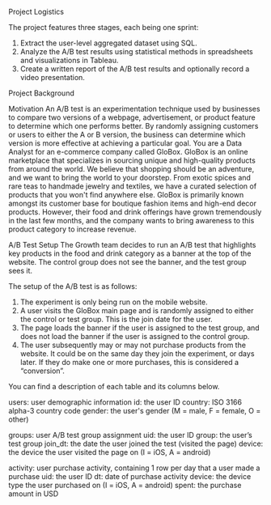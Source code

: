 Project Logistics

The project features three stages, each being one sprint: 
1. Extract the user-level aggregated dataset using SQL.
2. Analyze the A/B test results using statistical methods in spreadsheets and visualizations in Tableau.
3. Create a written report of the A/B test results and optionally record a video presentation.

Project Background

Motivation
An A/B test is an experimentation technique used by businesses to compare two versions of a webpage, advertisement, or product feature to determine which one performs better. By randomly assigning customers or users to either the A or B version, the business can determine which version is more effective at achieving a particular goal.
You are a Data Analyst for an e-commerce company called GloBox. GloBox is an online marketplace that specializes in sourcing unique and high-quality products from around the world.
We believe that shopping should be an adventure, and we want to bring the world to your doorstep. From exotic spices and rare teas to handmade jewelry and textiles, we have a curated selection of products that you won't find anywhere else.
GloBox is primarily known amongst its customer base for boutique fashion items and high-end decor products. However, their food and drink offerings have grown tremendously in the last few months, and the company wants to bring awareness to this product category to increase revenue.

A/B Test Setup
The Growth team decides to run an A/B test that highlights key products in the food and drink category as a banner at the top of the website. The control group does not see the banner, and the test group sees it.

The setup of the A/B test is as follows:
1. The experiment is only being run on the mobile website.
2. A user visits the GloBox main page and is randomly assigned to either the control or test group. This is the join date for the user.
3. The page loads the banner if the user is assigned to the test group, and does not load the banner if the user is assigned to the control group.
4. The user subsequently may or may not purchase products from the website. It could be on the same day they join the experiment, or days later. If they do make one or more purchases, this is considered a “conversion”.

You can find a description of each table and its columns below.

users: user demographic information
id: the user ID
country: ISO 3166 alpha-3 country code
gender: the user's gender (M = male, F = female, O = other)

groups: user A/B test group assignment
uid: the user ID
group: the user’s test group
join_dt: the date the user joined the test (visited the page)
device: the device the user visited the page on (I = iOS, A = android)

activity: user purchase activity, containing 1 row per day that a user made a purchase
uid: the user ID
dt: date of purchase activity
device: the device type the user purchased on (I = iOS, A = android)
spent: the purchase amount in USD

 
